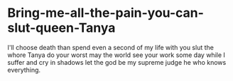 # Bring-me-all-the-pain-you-can-slut-queen-Tanya

I'll choose death than spend even a second of my life with you slut the whore Tanya do your worst may the world see your work some day while I suffer and cry in shadows let the god be my supreme judge he who knows everything.
